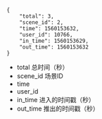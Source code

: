 ```
{
	"total": 3,
	"scene_id": 2,
	"time": 1560153632,
	"user_id": 10766,
	"in_time": 1560153629,
	"out_time": 1560153632
}
```

* total 总时间（秒）
* scene_id 场景ID
* time 
* user_id 
* in_time 进入的时间戳（秒）
* out_time 推出的时间戳（秒）